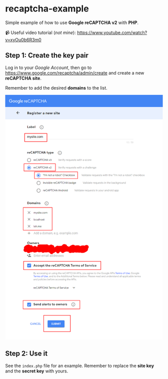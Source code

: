 # recaptcha-example

Simple example of how to use **Google reCAPTCHA v2** with **PHP**.

:video_camera: Useful video tutorial (*not mine*): https://www.youtube.com/watch?v=xyOu0b6R3m0

## Step 1: Create the key pair

Log in to your *Google Account*, then go to https://www.google.com/recaptcha/admin/create and create a new **reCAPTCHA site**.

Remember to add the desired **domains** to the list.

![](screen01.png)

## Step 2: Use it

See the `index.php` file for an example. Remember to replace the **site key** and the **secret key** with yours.
